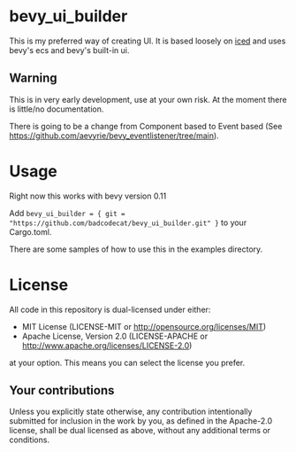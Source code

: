 # bevy_ui_builder
This is my preferred way of creating UI. It is based loosely on [iced](https://github.com/iced-rs/iced) and uses bevy's ecs and bevy's built-in ui.
## Warning
This is in very early development, use at your own risk. At the moment there is little/no documentation.

There is going to be a change from Component based to Event based (See https://github.com/aevyrie/bevy_eventlistener/tree/main).
# Usage
Right now this works with bevy version 0.11


Add `bevy_ui_builder = { git = "https://github.com/badcodecat/bevy_ui_builder.git" }` to your Cargo.toml.


There are some samples of how to use this in the examples directory.

# License

All code in this repository is dual-licensed under either:

- MIT License (LICENSE-MIT or http://opensource.org/licenses/MIT)
- Apache License, Version 2.0 (LICENSE-APACHE or http://www.apache.org/licenses/LICENSE-2.0)

at your option. This means you can select the license you prefer.

## Your contributions
Unless you explicitly state otherwise, any contribution intentionally submitted for inclusion in the
work by you, as defined in the Apache-2.0 license, shall be dual licensed as above, without any
additional terms or conditions.
